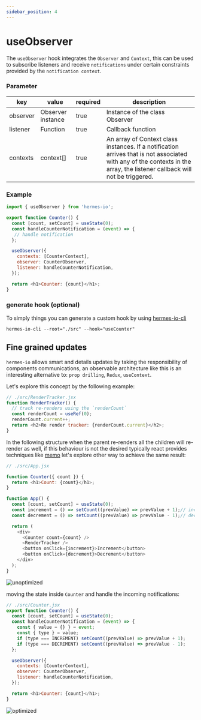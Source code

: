 ```yaml
---
sidebar_position: 4
---
```


# useObserver
The `useObserver` hook integrates the `Observer` and `Context`, this can be used to subscribe listeners and receive `notifications` under certain constraints provided by the `notification context`.

### Parameter 

| key      | value             | required | description                                                                                                                                                     |
|----------|-------------------|----------|-----------------------------------------------------------------------------------------------------------------------------------------------------------------|
| observer | Observer instance | true     | Instance of the class Observer                                                                                                                               |
| listener | Function          | true     | Callback function                                                                                                                                   |
| contexts | context[]    | true     | An array of Context class instances. If a notification arrives that is not associated with any of the contexts in the array, the listener callback will not be triggered. |

### Example

```javascript
import { useObserver } from 'hermes-io';

export function Counter() {
  const [count, setCount] = useState(0);
  const handleCounterNotification = (event) => {
   // handle notification
  };

  useObserver({
    contexts: [CounterContext],
    observer: CounterObserver,
    listener: handleCounterNotification,
  });

  return <h1>Counter: {count}</h1>;
}
```

### generate hook (optional)
To simply things you can generate a custom hook by using [hermes-io-cli](https://www.npmjs.com/package/hermes-io-cli#use-observer)
```
hermes-io-cli --root="./src" --hook="useCounter"
```

## Fine grained updates
`hermes-io` allows smart and details updates by taking the responsibility of components communications, an observable architecture like this is an interesting alternative to: `prop drilling`, `Redux`, `useContext`.

Let's explore this concept by the following example:

```javascript
// ./src/RenderTracker.jsx
function RenderTracker() {
  // track re-renders using the `renderCount` 
  const renderCount = useRef(0);
  renderCount.current++;
  return <h2>Re render tracker: {renderCount.current}</h2>;
}
```

In the following structure when the parent re-renders all the children will re-render as well, if this behaviour is not the desired typically react provides techniques like [memo](https://react.dev/reference/react/memo) let's explore other way to achieve the same result:

```javascript
// ./src/App.jsx

function Counter({ count }) {
  return <h1>Count: {count}</h1>;
}

function App() {
  const [count, setCount] = useState(0);
  const increment = () => setCount((prevValue) => prevValue + 1);// increment value and update state
  const decrement = () => setCount((prevValue) => prevValue - 1);// decrement value and update state

  return (
    <div>
      <Counter count={count} />
      <RenderTracker />
      <button onClick={increment}>Increment</button>
      <button onClick={decrement}>Decrement</button>
    </div>
  );
}
```
![unoptimized](https://miro.medium.com/v2/resize:fit:4800/format:webp/1*JdC40HJ0BVSAqDWJQzH3pA.gif)

moving the state inside `Counter` and handle the incoming notifications:

```javascript
// ./src/Counter.jsx
export function Counter() {
  const [count, setCount] = useState(0);
  const handleCounterNotification = (event) => {
    const { value = {} } = event;
    const { type } = value;
    if (type === INCREMENT) setCount((prevValue) => prevValue + 1);
    if (type === DECREMENT) setCount((prevValue) => prevValue - 1);
  };

  useObserver({
    contexts: [CounterContext],
    observer: CounterObserver,
    listener: handleCounterNotification,
  });

  return <h1>Counter: {count}</h1>;
}

```
![optimized](https://miro.medium.com/v2/resize:fit:1400/format:webp/1*VhOkr1735qdrHHyuJszqvQ.gif)
